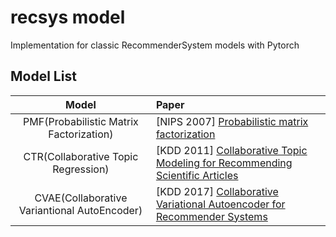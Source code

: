 # recsys model
Implementation for classic RecommenderSystem models with Pytorch

## Model List
| Model|	Paper |
| :------: | :------ |
| PMF(Probabilistic Matrix Factorization)| [NIPS 2007] [Probabilistic matrix factorization](http://xueshu.baidu.com/usercenter/paper/show?paperid=89ea382da660386bc91de376ff9e1087&site=xueshu_se)|
| CTR(Collaborative Topic Regression)| [KDD 2011] [Collaborative Topic Modeling for Recommending Scientific Articles](http://www.cs.columbia.edu/~blei/papers/WangBlei2011.pdf)|
| CVAE(Collaborative Variantional AutoEncoder)| [KDD 2017] [Collaborative Variational Autoencoder for Recommender Systems](https://dl.acm.org/citation.cfm?id=3098077)|
